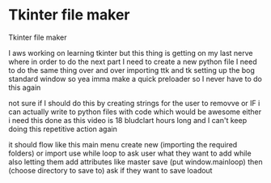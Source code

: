 # Tkinter file maker
 Tkinter file maker

I aws working on learning tkinter but this thing is getting on my last nerve where in order to do the next part I need 
to create a new python file I need to do the same thing over and over importing ttk and tk setting up the bog standard
window so yea imma make a quick preloader so I never have to do this again

not sure if I should do this by creating strings for the user to removve or IF i can actually write to python files with
code which would be awesome  either i need this done as this video is 18 bludclart hours long and I can't keep doing
this repetitive action again

it should flow like this
main menu
create new (importing the required folders) or import
use while loop to ask user what they want to add while also letting them add attributes like master 
save (put window.mainloop) then (choose directory to save to)
ask if they want to save loadout

